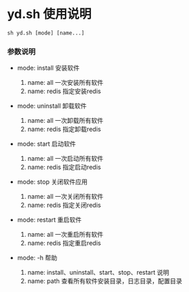 # yd.sh 使用说明
`sh yd.sh [mode] [name...]`

### 参数说明
- mode: install 安装软件
    1. name: all 一次安装所有软件
    2. name: redis 指定安装redis
- mode: uninstall 卸载软件
    1. name: all 一次卸载所有软件
    2. name: redis 指定卸载redis
- mode: start 启动软件
    1. name: all 一次启动所有软件
    2. name: redis 指定启动redis
- mode: stop 关闭软件应用
    1. name: all 一次关闭所有软件
    2. name: redis 指定关闭redis
- mode: restart 重启软件
    1. name: all 一次重启所有软件
    2. name: redis 指定重启redis  
    
- mode: -h 帮助
    1. name: install、uninstall、start、stop、restart 说明
    2. name: path 查看所有软件安装目录，日志目录，配置目录